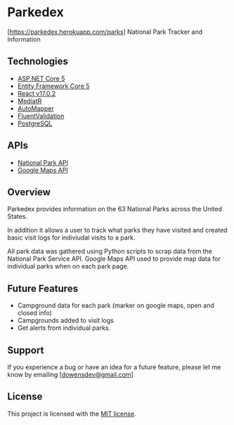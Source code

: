 # Parkedex
[https://parkedex.herokuapp.com/parks]
National Park Tracker and Information

## Technologies
* [ASP.NET Core 5](https://docs.microsoft.com/en-us/dotnet/core/dotnet-five)
* [Entity Framework Core 5](https://docs.microsoft.com/en-us/ef/core/)
* [React v17.0.2](https://reactjs.org/)
* [MediatR](https://github.com/jbogard/MediatR)
* [AutoMapper](https://automapper.org/)
* [FluentValidation](https://fluentvalidation.net/)
* [PostgreSQL](https://www.postgresql.org/)

## APIs
* [National Park API](https://www.nps.gov/subjects/developer/api-documentation.htm)
* [Google Maps API](https://developers.google.com/maps/documentation/javascript/overview)

## Overview
Parkedex provides information on the 63 National Parks across the United States.

In addition it allows a user to track what parks they have visited and created basic visit logs for indiviudal visits to a park.

All park data was gathered using Python scripts to scrap data from the National Park Service API.
Google Maps API used to provide map data for individual parks when on each park page.

## Future Features
 * Campground data for each park (marker on google maps, open and closed info)
 * Campgrounds added to visit logs
 * Get alerts from individual parks.
 
## Support
If you experience a bug or have an idea for a future feature, please let me know by emailing [dowensdev@gmail.com]

## License
This project is licensed with the [MIT license](LICENSE).
